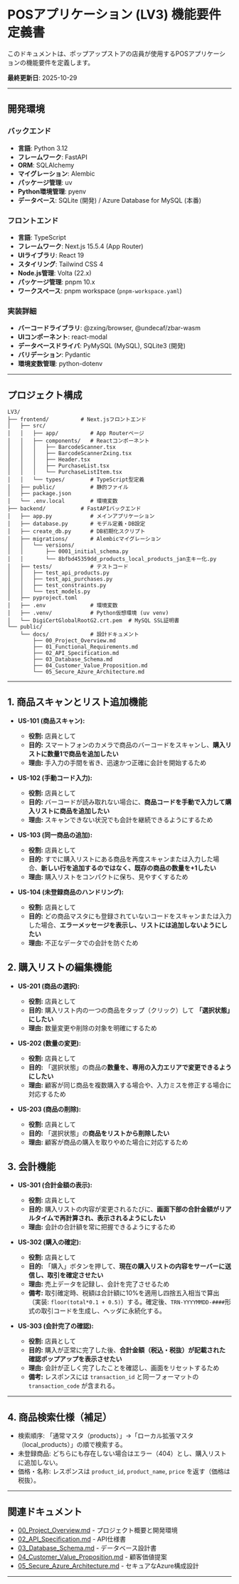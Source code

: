 # POSアプリケーション (LV3) 機能要件定義書

このドキュメントは、ポップアップストアの店員が使用するPOSアプリケーションの機能要件を定義します。

**最終更新日**: 2025-10-29

---

## 開発環境

### バックエンド

- **言語**: Python 3.12
- **フレームワーク**: FastAPI
- **ORM**: SQLAlchemy
- **マイグレーション**: Alembic
- **パッケージ管理**: uv
- **Python環境管理**: pyenv
- **データベース**: SQLite (開発) / Azure Database for MySQL (本番)

### フロントエンド

- **言語**: TypeScript
- **フレームワーク**: Next.js 15.5.4 (App Router)
- **UIライブラリ**: React 19
- **スタイリング**: Tailwind CSS 4
- **Node.js管理**: Volta (22.x)
- **パッケージ管理**: pnpm 10.x
- **ワークスペース**: pnpm workspace (`pnpm-workspace.yaml`)

### 実装詳細

- **バーコードライブラリ**: @zxing/browser, @undecaf/zbar-wasm
- **UIコンポーネント**: react-modal
- **データベースドライバ**: PyMySQL (MySQL), SQLite3 (開発)
- **バリデーション**: Pydantic
- **環境変数管理**: python-dotenv

---

## プロジェクト構成

```text
LV3/
├── frontend/          # Next.jsフロントエンド
│   ├── src/
│   │   ├── app/          # App Routerページ
│   │   ├── components/   # Reactコンポーネント
│   │   │   ├── BarcodeScanner.tsx
│   │   │   ├── BarcodeScannerZxing.tsx
│   │   │   ├── Header.tsx
│   │   │   ├── PurchaseList.tsx
│   │   │   └── PurchaseListItem.tsx
│   │   └── types/        # TypeScript型定義
│   ├── public/           # 静的ファイル
│   ├── package.json
│   └── .env.local        # 環境変数
├── backend/           # FastAPIバックエンド
│   ├── app.py            # メインアプリケーション
│   ├── database.py       # モデル定義・DB設定
│   ├── create_db.py      # DB初期化スクリプト
│   ├── migrations/       # Alembicマイグレーション
│   │   └── versions/
│   │       ├── 0001_initial_schema.py
│   │       └── 8bfbd45359dd_products_local_products_jan主キー化.py
│   ├── tests/            # テストコード
│   │   ├── test_api_products.py
│   │   ├── test_api_purchases.py
│   │   ├── test_constraints.py
│   │   └── test_models.py
│   ├── pyproject.toml
│   ├── .env              # 環境変数
│   ├── .venv/            # Python仮想環境 (uv venv)
│   └── DigiCertGlobalRootG2.crt.pem  # MySQL SSL証明書
└── public/
    └── docs/             # 設計ドキュメント
        ├── 00_Project_Overview.md
        ├── 01_Functional_Requirements.md
        ├── 02_API_Specification.md
        ├── 03_Database_Schema.md
        ├── 04_Customer_Value_Proposition.md
        └── 05_Secure_Azure_Architecture.md
```

---

## 1. 商品スキャンとリスト追加機能

- **US-101 (商品スキャン):**
  - **役割:** 店員として
  - **目的:** スマートフォンのカメラで商品のバーコードをスキャンし、**購入リストに数量1で商品を追加したい**
  - **理由:** 手入力の手間を省き、迅速かつ正確に会計を開始するため

- **US-102 (手動コード入力):**
  - **役割:** 店員として
  - **目的:** バーコードが読み取れない場合に、**商品コードを手動で入力して購入リストに商品を追加したい**
  - **理由:** スキャンできない状況でも会計を継続できるようにするため

- **US-103 (同一商品の追加):**
  - **役割:** 店員として
  - **目的:** すでに購入リストにある商品を再度スキャンまたは入力した場合、**新しい行を追加するのではなく、既存の商品の数量を+1したい**
  - **理由:** 購入リストをコンパクトに保ち、見やすくするため

- **US-104 (未登録商品のハンドリング):**
  - **役割:** 店員として
  - **目的:** どの商品マスタにも登録されていないコードをスキャンまたは入力した場合、**エラーメッセージを表示し、リストには追加しないようにしたい**
  - **理由:** 不正なデータでの会計を防ぐため

## 2. 購入リストの編集機能

- **US-201 (商品の選択):**
  - **役割:** 店員として
  - **目的:** 購入リスト内の一つの商品をタップ（クリック）して **「選択状態」にしたい**
  - **理由:** 数量変更や削除の対象を明確にするため

- **US-202 (数量の変更):**
  - **役割:** 店員として
  - **目的:** 「選択状態」の商品の**数量を、専用の入力エリアで変更できるようにしたい**
  - **理由:** 顧客が同じ商品を複数購入する場合や、入力ミスを修正する場合に対応するため

- **US-203 (商品の削除):**
  - **役割:** 店員として
  - **目的:** 「選択状態」の**商品をリストから削除したい**
  - **理由:** 顧客が商品の購入を取りやめた場合に対応するため

## 3. 会計機能

- **US-301 (合計金額の表示):**
  - **役割:** 店員として
  - **目的:** 購入リストの内容が変更されるたびに、**画面下部の合計金額がリアルタイムで再計算され、表示されるようにしたい**
  - **理由:** 会計の合計額を常に把握できるようにするため

- **US-302 (購入の確定):**
  - **役割:** 店員として
  - **目的:** 「購入」ボタンを押して、**現在の購入リストの内容をサーバーに送信し、取引を確定させたい**
  - **理由:** 売上データを記録し、会計を完了させるため
  - **備考:** 取引確定時、税額は合計額に10%を適用し四捨五入相当で算出（実装: `floor(total*0.1 + 0.5)`）する。確定後、`TRN-YYYYMMDD-####`形式の取引コードを生成し、ヘッダに永続化する。

- **US-303 (会計完了の確認):**
  - **役割:** 店員として
  - **目的:** 購入が正常に完了した後、**合計金額（税込・税抜）が記載された確認ポップアップを表示させたい**
  - **理由:** 会計が正しく完了したことを確認し、画面をリセットするため
  - **備考:** レスポンスには `transaction_id` と同一フォーマットの `transaction_code` が含まれる。

---

## 4. 商品検索仕様（補足）

- 検索順序: 「通常マスタ（products）」→「ローカル拡張マスタ（local_products）」の順で検索する。
- 未登録商品: どちらにも存在しない場合はエラー（404）とし、購入リストに追加しない。
- 価格・名称: レスポンスは `product_id`, `product_name`, `price` を返す（価格は税抜）。

---

## 関連ドキュメント

- [00_Project_Overview.md](./00_Project_Overview.md) - プロジェクト概要と開発環境
- [02_API_Specification.md](./02_API_Specification.md) - API仕様書
- [03_Database_Schema.md](./03_Database_Schema.md) - データベース設計書
- [04_Customer_Value_Proposition.md](./04_Customer_Value_Proposition.md) - 顧客価値提案
- [05_Secure_Azure_Architecture.md](./05_Secure_Azure_Architecture.md) - セキュアなAzure構成設計

---
